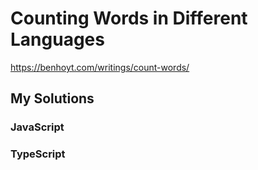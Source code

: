 # Counting Words in Different Languages

https://benhoyt.com/writings/count-words/

## My Solutions

### JavaScript

### TypeScript